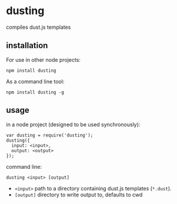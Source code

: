 # dusting

compiles dust.js templates

## installation

For use in other node projects:

    npm install dusting

As a command line tool:

    npm install dusting -g

## usage

in a node project (designed to be used synchronously):

    var dusting = require('dusting');
    dusting({
      input: <input>,
      output: <output>
    });

command line:

    dusting <input> [output]

 - `<input>` path to a directory containing dust.js templates (`*.dust`).
 - `[output]` directory to write output to, defaults to cwd